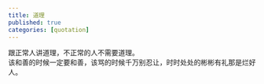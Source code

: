 ```yaml
---
title: 道理
published: true
categories: [quotation]
---
```


跟正常人讲道理，不正常的人不需要道理。  
该和善的时候一定要和善，该骂的时候千万别忍让，时时处处的彬彬有礼那是烂好人。

